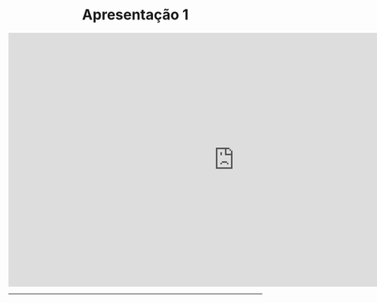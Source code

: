 <h1 style="text-align: center">Apresentação 1</h1>

<div>
  <!-- Apresenração 1 -->
  <iframe width="896" height="504" style="display: block;
      border-style:none;  margin: 0 auto;"
    src="https://www.youtube.com/embed/pPaARLhujME">
  </iframe> 
</div>


---